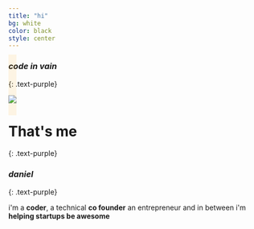 ```yaml
---
title: "hi"
bg: white
color: black
style: center
---
```


### *code in vain*
{: .text-purple}

<span class="fa-stack subtlecircle" style="font-size:100px; background:rgba(255,166,0,0.1)">
  <i class="fa fa-circle fa-stack-2x text-white"></i>
  <img class="fa fa-stack-1x" id="avatar-overlay" src="http://res.cloudinary.com/codeinvain/image/facebook/w_175,h_175,c_thumb,r_max/codeinvain.png" />
</span>

# That's me 
{: .text-purple}

### *daniel*
{: .text-purple}


i'm a <strong>coder</strong>, a technical <strong>co founder</strong> an entrepreneur and in between i'm <strong>helping startups be awesome</strong>

<br/>
